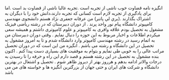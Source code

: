 
انگيزه نامه قضاوت خوب ناشی از تجربه است
.تجربه غالبا ناشی از قضاوت بد است
.اما برای یادگیری از تجربه لازم است کسانی که تجربه دارند،دانش خود را با ديگران به اشتراک بگذارند
.(بري لي پاتنر)
 من عرفانه جعفری نژاد هستم دانشجوی مهندسی کامپیوتر دانشگاه پیام نور واحد پرند
. از دوران دبیرستان که در رشته ریاضی فیزیک مشغول به تحصیل بودم علاقه وافری به کامپیوتر و علوم کامپوتری داشتم و همیشه سعی میکردم اطلاعات و اخبار مربوط به این حوزه را دنبال نمایم
. وقتی دوران دبیرستان من به اتمام رسید در رشته مهندسی کامپوتر وارد دانشگاه شدم و تا به امروز مشغول به تحصیل در این دانشگاه و رشته می باشم
. انگیزه من این است که در دوران تحصیل مراتب عالی را به خوبی طی نمایم و بتوام به موفقیت های بسیاری دست پیدا کنم
. اکنون بنده مشغول به تحصیل در این رشته هستم و قصد دارم این راه و حرفه را تا رسیدن به درجات والاتر ادامه بدهم و هرروز بهتر از دیروز ظاهر شوم
. تحصیل و اشتغال در بهترین دانشگاه و شرکت های ایران و حتی جهان از بزرگترین انگیزه ها و خواسته های من می باشد
